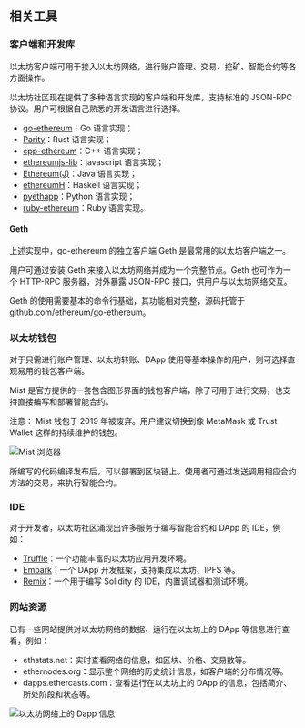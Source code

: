 ## 相关工具

### 客户端和开发库

以太坊客户端可用于接入以太坊网络，进行账户管理、交易、挖矿、智能合约等各方面操作。

以太坊社区现在提供了多种语言实现的客户端和开发库，支持标准的 JSON-RPC 协议。用户可根据自己熟悉的开发语言进行选择。

* [go-ethereum](https://github.com/ethereum/go-ethereum)：Go 语言实现；
* [Parity](https://github.com/ethcore/parity)：Rust 语言实现；
* [cpp-ethereum](https://github.com/bobsummerwill/cpp-ethereum)：C++ 语言实现；
* [ethereumjs-lib](https://github.com/ethereumjs/ethereumjs-lib)：javascript 语言实现；
* [Ethereum(J)](https://github.com/ethereum/ethereumj)：Java 语言实现；
* [ethereumH](https://github.com/blockapps/ethereumH)：Haskell 语言实现；
* [pyethapp](https://github.com/ethereum/pyethapp)：Python 语言实现；
* [ruby-ethereum](https://github.com/janx/ruby-ethereum)：Ruby 语言实现。

#### Geth

上述实现中，go-ethereum 的独立客户端 Geth 是最常用的以太坊客户端之一。

用户可通过安装 Geth 来接入以太坊网络并成为一个完整节点。Geth 也可作为一个 HTTP-RPC 服务器，对外暴露 JSON-RPC 接口，供用户与以太坊网络交互。

Geth 的使用需要基本的命令行基础，其功能相对完整，源码托管于 github.com/ethereum/go-ethereum。

### 以太坊钱包

对于只需进行账户管理、以太坊转账、DApp 使用等基本操作的用户，则可选择直观易用的钱包客户端。

Mist 是官方提供的一套包含图形界面的钱包客户端，除了可用于进行交易，也支持直接编写和部署智能合约。

注意： Mist 钱包于 2019 年被废弃。用户建议切换到像 MetaMask 或 Trust Wallet 这样的持续维护的钱包。

![Mist 浏览器](_images/mist.png)

所编写的代码编译发布后，可以部署到区块链上。使用者可通过发送调用相应合约方法的交易，来执行智能合约。

### IDE

对于开发者，以太坊社区涌现出许多服务于编写智能合约和 DApp 的 IDE，例如：

* [Truffle](http://truffleframework.com/)：一个功能丰富的以太坊应用开发环境。
* [Embark](https://github.com/iurimatias/embark-framework)：一个 DApp 开发框架，支持集成以太坊、IPFS 等。
* [Remix](http://remix.ethereum.org)：一个用于编写 Solidity 的 IDE，内置调试器和测试环境。

### 网站资源

已有一些网站提供对以太坊网络的数据、运行在以太坊上的 DApp 等信息进行查看，例如：

* ethstats.net：实时查看网络的信息，如区块、价格、交易数等。
* ethernodes.org：显示整个网络的历史统计信息，如客户端的分布情况等。
* dapps.ethercasts.com：查看运行在以太坊上的 DApp 的信息，包括简介、所处阶段和状态等。

![以太坊网络上的 Dapp 信息](_images/dapps.png)
